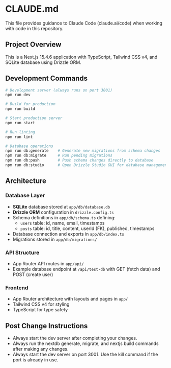 # CLAUDE.md

This file provides guidance to Claude Code (claude.ai/code) when working with code in this repository.

## Project Overview

This is a Next.js 15.4.6 application with TypeScript, Tailwind CSS v4, and SQLite database using Drizzle ORM.

## Development Commands

```bash
# Development server (always runs on port 3001)
npm run dev

# Build for production
npm run build

# Start production server
npm run start

# Run linting
npm run lint

# Database operations
npm run db:generate    # Generate new migrations from schema changes
npm run db:migrate     # Run pending migrations
npm run db:push        # Push schema changes directly to database
npm run db:studio      # Open Drizzle Studio GUI for database management
```

## Architecture

### Database Layer
- **SQLite** database stored at `app/db/database.db`
- **Drizzle ORM** configuration in `drizzle.config.ts`
- Schema definitions in `app/db/schema.ts` defining:
  - `users` table: id, name, email, timestamps
  - `posts` table: id, title, content, userId (FK), published, timestamps
- Database connection and exports in `app/db/index.ts`
- Migrations stored in `app/db/migrations/`

### API Structure
- App Router API routes in `app/api/`
- Example database endpoint at `/api/test-db` with GET (fetch data) and POST (create user)

### Frontend
- App Router architecture with layouts and pages in `app/`
- Tailwind CSS v4 for styling
- TypeScript for type safety

## Post Change Instructions
- Always start the dev server after completing your changes.
- Always run the nextdb generate, migrate, and nextjs build commands after making any changes.
- Always start the dev server on port 3001. Use the kill command if the port is already in use.
